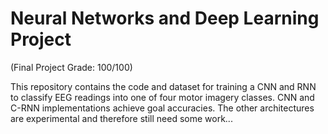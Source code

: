 # Neural Networks and Deep Learning Project

(Final Project Grade: 100/100)

This repository contains the code and dataset for training a CNN and RNN to classify EEG readings into one of four motor imagery classes. CNN and C-RNN implementations achieve goal accuracies. The other architectures are experimental and therefore still need some work... 

